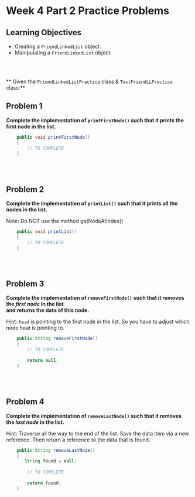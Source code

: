 Week 4 Part 2 Practice Problems
========================

Learning Objectives
-------------------
- Creating a `FriendLinkedList` object.
- Manipulating a `FriendLinkedList` object.


<br><br>

** Given the `FriendLinkedListPractice` class & `TestFriendLLPractice` class:**

Problem 1
---------
**Complete the implementation of `printFirstNode()` such that it prints the first node in the list.**

```java
    public void printFirstNode()
    {
        // TO COMPLETE
    }
```
<br><br>


Problem 2
---------
**Complete the implementation of `printList()` such that it prints all the nodes in the list.**

Note: Do NOT use the method getNodeAtIndex()


```java
    public void printList()
    {
        // TO COMPLETE
    }
```
<br><br>


Problem 3
---------
**Complete the implementation of `removeFirstNode()` such that it removes the *first node* in the list <br>
  and returns the data of this node.**

Hint: `head` is pointing to the first node in the list. So you have to adjust which node `head` is pointing to.

```java
    public String removeFirstNode()
    {
        // TO COMPLETE
        
        return null;
    }
```
<br><br>


Problem 4
---------
**Complete the implementation of `removeLastNode()` such that it removes the *last node* in the list.**

Hint: Traverse all the way to the end of the list. Save the data item via a new reference. 
      Then return a reference to the data that is found.

```java
    public String removeLastNode()
    {
       String found = null;
       
        // TO COMPLETE
        
        return found;
    }
```
<br><br>
